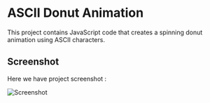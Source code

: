 # ASCII Donut Animation
This project contains JavaScript code that creates a spinning donut animation using ASCII characters.

## Screenshot
Here we have project screenshot :

![Screenshot](screenshot.png)
